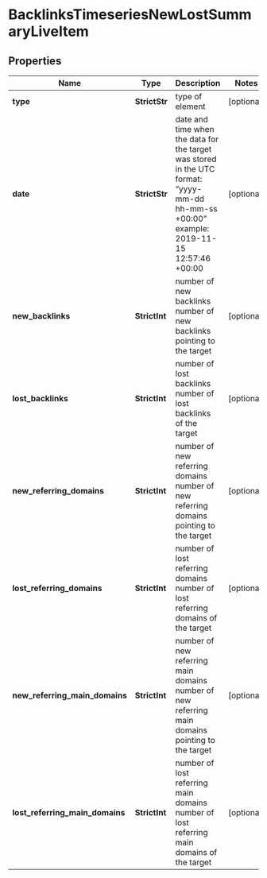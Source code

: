 # BacklinksTimeseriesNewLostSummaryLiveItem


## Properties

| Name | Type | Description | Notes |
|------------ | ------------- | ------------- | -------------|
**type** | **StrictStr** | type of element |[optional]|
**date** | **StrictStr** | date and time when the data for the target was stored<br>in the UTC format: “yyyy-mm-dd hh-mm-ss +00:00”<br>example:<br>2019-11-15 12:57:46 +00:00 |[optional]|
**new_backlinks** | **StrictInt** | number of new backlinks<br>number of new backlinks pointing to the target |[optional]|
**lost_backlinks** | **StrictInt** | number of lost backlinks<br>number of lost backlinks of the target |[optional]|
**new_referring_domains** | **StrictInt** | number of new referring domains<br>number of new referring domains pointing to the target |[optional]|
**lost_referring_domains** | **StrictInt** | number of lost referring domains<br>number of lost referring domains of the target |[optional]|
**new_referring_main_domains** | **StrictInt** | number of new referring main domains<br>number of new referring main domains pointing to the target |[optional]|
**lost_referring_main_domains** | **StrictInt** | number of lost referring main domains<br>number of lost referring main domains of the target |[optional]|